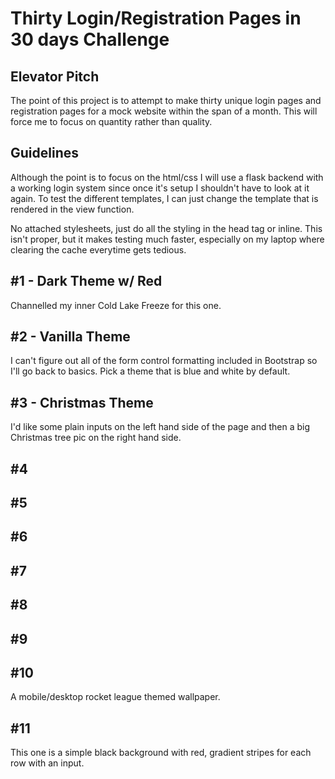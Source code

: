 # Thirty Login/Registration Pages in 30 days Challenge

## Elevator Pitch
The point of this project is to attempt to make thirty unique login pages and registration pages
for a mock website within the span of a month.  This will force me to focus on quantity rather 
than quality.

## Guidelines
Although the point is to focus on the html/css I will use a flask backend with a working login 
system since once it's setup I shouldn't have to look at it again.  To test the different templates,
I can just change the template that is rendered in the view function.

No attached stylesheets, just do all the styling in the head tag or inline.  This isn't proper, but it 
makes testing much faster, especially on my laptop where clearing the cache everytime gets tedious.

## #1 - Dark Theme w/ Red
Channelled my inner Cold Lake Freeze for this one.

## #2 - Vanilla Theme
I can't figure out all of the form control formatting included in Bootstrap so I'll go back to basics.
Pick a theme that is blue and white by default.

## #3 - Christmas Theme
I'd like some plain inputs on the left hand side of the page and then a big Christmas tree pic on the 
right hand side.  

## #4

## #5

## #6

## #7

## #8

## #9

## #10
A mobile/desktop rocket league themed wallpaper.

## #11
This one is a simple black background with red, gradient stripes for each row with an input.